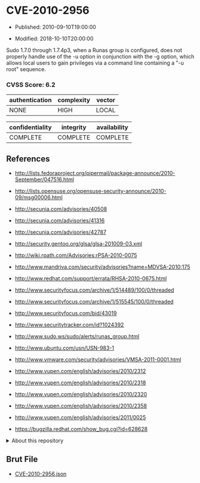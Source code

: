 # CVE-2010-2956

- Published: 2010-09-10T19:00:00

- Modified: 2018-10-10T20:00:00

Sudo 1.7.0 through 1.7.4p3, when a Runas group is configured, does not properly handle use of the -u option in conjunction with the -g option, which allows local users to gain privileges via a command line containing a "-u root" sequence.

### CVSS Score: **6.2**

| authentication | complexity | vector |
| --- | --- | --- |
| NONE | HIGH | LOCAL |

| confidentiality | integrity | availability |
| --- | --- | --- |
| COMPLETE | COMPLETE | COMPLETE |

## References

* http://lists.fedoraproject.org/pipermail/package-announce/2010-September/047516.html

* http://lists.opensuse.org/opensuse-security-announce/2010-09/msg00006.html

* http://secunia.com/advisories/40508

* http://secunia.com/advisories/41316

* http://secunia.com/advisories/42787

* http://security.gentoo.org/glsa/glsa-201009-03.xml

* http://wiki.rpath.com/Advisories:rPSA-2010-0075

* http://www.mandriva.com/security/advisories?name=MDVSA-2010:175

* http://www.redhat.com/support/errata/RHSA-2010-0675.html

* http://www.securityfocus.com/archive/1/514489/100/0/threaded

* http://www.securityfocus.com/archive/1/515545/100/0/threaded

* http://www.securityfocus.com/bid/43019

* http://www.securitytracker.com/id?1024392

* http://www.sudo.ws/sudo/alerts/runas_group.html

* http://www.ubuntu.com/usn/USN-983-1

* http://www.vmware.com/security/advisories/VMSA-2011-0001.html

* http://www.vupen.com/english/advisories/2010/2312

* http://www.vupen.com/english/advisories/2010/2318

* http://www.vupen.com/english/advisories/2010/2320

* http://www.vupen.com/english/advisories/2010/2358

* http://www.vupen.com/english/advisories/2011/0025

* https://bugzilla.redhat.com/show_bug.cgi?id=628628

<details>
<summary>About this repository</summary> 

  This repository is part of the project [Live Hack CVE](https://github.com/Live-Hack-CVE). Main website can be found [www.live-hack.org](https://www.live-hack.org) 
  
  Made by [Sn0wAlice](https://github.com/Sn0wAlice) for the people that care about security and need to have a feed of the latest CVEs. Hope you enjoy it, don't forget to star the repo and follow me on [Twitter](https://twitter.com/Sn0wAlice) and [Github](https://github.com/Sn0wAlice). And that is my [personnal website](https://www.alice-snow.me/)

  - [Home Page](https://github.com/Live-Hack-CVE)
  - [Framework](https://github.com/Live-Hack-CVE/cve-framework)
  - [CVE database](https://github.com/Live-Hack-CVE/full_database)
  - [Changelog](https://github.com/Live-Hack-CVE/Changelog)
</details>

## Brut File

* [CVE-2010-2956.json](https://raw.githubusercontent.com/Live-Hack-CVE/full_database/main/cves/2010/CVE-2010-2956.json)

